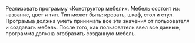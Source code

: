 Реализовать программу «Конструктор мебели». 
Мебель состоит из: название, цвет и тип. 
Тип может быть: кровать, шкаф, стол и стул. 
Программа должна уметь принимать все эти 
значения от пользователя и создавать мебель. 
После того, как пользователь ввел все данные, 
программа должна отобразить созданную мебель.